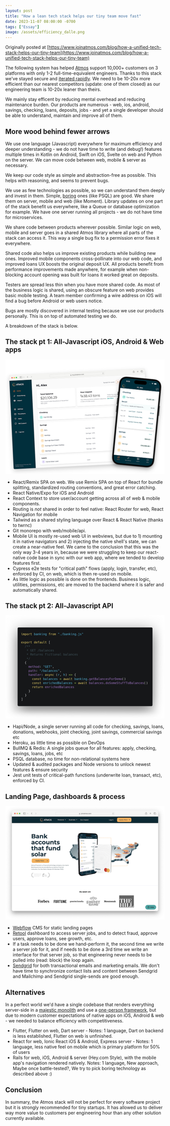 ```yaml
---
layout: post
title: "How a lean tech stack helps our tiny team move fast"
date: 2023-11-07 08:00:00 -0700
tags: ["Essay"]
image: /assets/efficiency_dalle.png
---
```


Originally posted at [https://www.joinatmos.com/blog/how-a-unified-tech-stack-helps-our-tiny-team](https://www.joinatmos.com/blog/how-a-unified-tech-stack-helps-our-tiny-team)

The following system has helped [Atmos](https://www.joinatmos.com) support 10,000+ customers on 3 platforms with only 1-2 full-time-equivalent engineers. Thanks to this stack we've stayed secure and [iterated rapidly](http://paulgraham.com/avg.html). We need to be 10-20x more efficient than our nearest competitors (update: one of them closed) as our engineering team is 10-20x leaner than theirs.

We mainly stay efficent by reducing mental overhead and reducing maintenance burden. Our products are numerous - web, ios, android, savings, checking, loans, deposits, jobs - and yet a single developer should be able to understand, maintain and improve all of them.

## More wood behind fewer arrows

We use one language (Javascript) everywhere for maximum efficiency and deeper understanding - we do not have time to write (and debug!) features multiple times in Kotlin on Android, Swift on iOS, Svelte on web and Python on the server. We can move code between web, mobile & server as necessary.

We keep our code style as simple and abstraction-free as possible. This helps with reasoning, and seems to prevent bugs.

We use as few technologies as possible, so we can understand them deeply and invest in them. Simple, [boring](https://boringtechnology.club/) ones (like PSQL) are good. We share them on server, mobile and web (like Moment). Library updates on one part of the stack benefit us everywhere, like a Queue or database optimization for example. We have one server running all projects - we do not have time for microservices.

We share code between products wherever possible. Similar logic on web, mobile and server goes in a shared Atmos library where all parts of the stack can access it. This way a single bug fix to a permission error fixes it everywhere.

Shared code also helps us improve existing products while building new ones. Improved mobile components cross-pollinate into our web code, and improved loans UX boosts the original deposit UX. All products benefit from performance improvements made anywhere, for example when non-blocking account opening was built for loans it worked great on deposits.

Testers are spread less thin when you have more shared code. As most of the business logic is shared, using an obscure feature on web provides basic mobile testing. A team member confirming a wire address on iOS will find a bug before Android or web users notice.

Bugs are mostly discovered in internal testing because we use our products personally. This is on top of automated testing we do.

A breakdown of the stack is below.

## The stack pt 1: All-Javascript iOS, Android & Web apps

![](/assets/efficiency/stack2.jpg)

- React/Remix SPA on web. We use Remix SPA on top of React for bundle splitting, standardized routing conventions, and great error catching.
- React Native/Expo for iOS and Android
- React Context to store user/account getting across all of web & mobile components.
- Routing is _not_ shared in order to feel native: React Router for web, React Navigation for mobile  
- Tailwind as a shared styling language over React & React Native (thanks to twrnc)
- Git monorepo with web/mobile/api. 
- Mobile UI is mostly re-used web UI in webviews, but due to 1) mounting it in native navigators and 2) injecting the native shell's state, we can create a near-native feel. We came to the conclusion that this was the only way 3-4 years in, because we were struggling to keep our react-native code base in sync with our web app, where we tended to develop features first. 
- Cypress e2e tests for "critical path" flows (apply, login, transfer, etc), enforced by CI, on web, which is then re-used on mobile.
- As little logic as possible is done on the frontends. Business logic, utilities, permissions, etc are moved to the backend where it is safer and automatically shared.

## The stack pt 2: All-Javascript API

![](/assets/efficiency/api.jpg)

- Hapi/Node, a single server running all code for checking, savings, loans, donations, webhooks, joint checking, joint savings, commercial savings etc
- Heroku, as little time as possible on DevOps
- BullMQ & Redis: A single jobs queue for all features: apply, checking, savings, loans, jobs, etc
- PSQL database, no time for non-relational systems here
- Updated & audited packages and Node versions to unlock newest features & ensure security
- Jest unit tests of critical-path functions (underwrite loan, transact, etc), enforced by CI.

## Landing Page, dashboards & process

![](/assets/efficiency/landing_page2.png)

- [Webflow](https://webflow.com) CMS for static landing pages
- [Retool](https://retool.com) dashboard to access server jobs, and to detect fraud, approve users, approve loans, see growth, etc.
- If a task needs to be done we hand-perform it, the second time we write a server job for it, and if needs to be done a 3rd time we write an interface for that server job, so that engineering never needs to be pulled into (read: block) the loop again.
- [Sendgrid](https://sendgrid.com) for both transactional emails and marketing emails. We don't have time to synchronize contact lists and content between Sendgrid and Mailchimp and Sendgrid single-sends are good enough.

## Alternatives

In a perfect world we'd have a single codebase that renders everything server-side in a [majestic monolith](/a-node-js-developer-discovers-rails/) and use a [one-person framework](https://world.hey.com/dhh/the-one-person-framework-711e6318), but due to modern customer expectations of native apps on iOS, Android & web - we needed to balance efficiency with competitiveness.

- Flutter, Flutter on web, Dart server - Notes: 1 language, Dart on backend is less established, Flutter on web is unfinished.
- React for web, Ionic React iOS & Android, Express server - Notes: 1 language, less native feel on mobile which is primary platform for 50% of users
- Rails for web, iOS, Android & server (Hey.com Style), with the mobile app's navigation rendered natively. Notes: 1 language, New approach, Maybe once battle-tested?, We try to pick boring technology as described above :)

## Conclusion

In summary, the Atmos stack will not be perfect for every software project but it is strongly recommended for tiny startups. It has allowed us to deliver way more value to customers per engineering hour than any other solution currently available.
